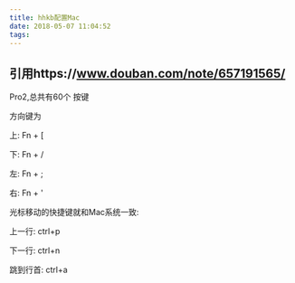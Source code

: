 ```yaml
---
title: hhkb配置Mac
date: 2018-05-07 11:04:52
tags:
---
```


## 引用https://www.douban.com/note/657191565/

Pro2,总共有60个 按键

方向键为

上: Fn + [

下: Fn + /

左: Fn + ;

右: Fn + '


光标移动的快捷键就和Mac系统一致:

上一行: ctrl+p

下一行: ctrl+n

跳到行首: ctrl+a





